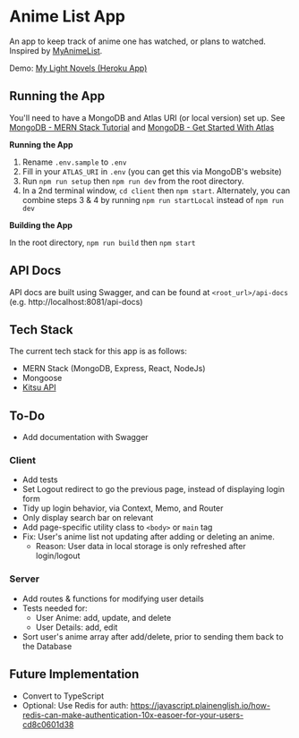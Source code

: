 # Anime List App

An app to keep track of anime one has watched, or plans to watched. Inspired by [MyAnimeList](myanimelist.net/).

Demo: [My Light Novels (Heroku App)](https://my-light-anime.herokuapp.com/)

## Running the App

You'll need to have a MongoDB and Atlas URI (or local version) set up. See [MongoDB - MERN Stack Tutorial](https://www.mongodb.com/languages/mern-stack-tutorial) and [MongoDB - Get Started With Atlas](https://docs.atlas.mongodb.com/getting-started/)

**Running the App**

1. Rename `.env.sample` to `.env`
2. Fill in your `ATLAS_URI` in `.env` (you can get this via MongoDB's website)
3. Run `npm run setup` then `npm run dev` from the root directory.
4. In a 2nd terminal window, `cd client` then `npm start`. Alternately, you can combine steps 3 & 4 by running `npm run startLocal` instead of `npm run dev`

**Building the App**

In the root directory, `npm run build` then `npm start`

## API Docs

API docs are built using Swagger, and can be found at `<root_url>/api-docs` (e.g. http://localhost:8081/api-docs)

## Tech Stack

The current tech stack for this app is as follows:

- MERN Stack (MongoDB, Express, React, NodeJs)
- Mongoose
- [Kitsu API](https://kitsu.docs.apiary.io/)

## To-Do

- Add documentation with Swagger

### Client

- Add tests
- Set Logout redirect to go the previous page, instead of displaying login form
- Tidy up login behavior, via Context, Memo, and Router
- Only display search bar on relevant
- Add page-specific utility class to `<body>` or `main` tag
- Fix: User's anime list not updating after adding or deleting an anime.
  - Reason: User data in local storage is only refreshed after login/logout

### Server

- Add routes & functions for modifying user details
- Tests needed for:
  - User Anime: add, update, and delete
  - User Details: add, edit
- Sort user's anime array after add/delete, prior to sending them back to the Database

## Future Implementation

- Convert to TypeScript
- Optional: Use Redis for auth: https://javascript.plainenglish.io/how-redis-can-make-authentication-10x-easoer-for-your-users-cd8c0601d38
